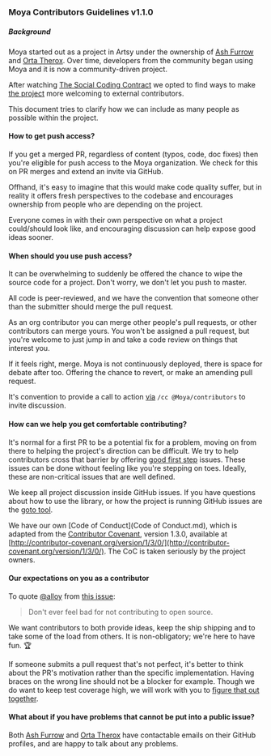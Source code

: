 ### Moya Contributors Guidelines v1.1.0

##### Background

Moya started out as a project in Artsy under the ownership of [Ash Furrow](https://github.com/ashfurrow) and [Orta Therox](https://github.com/orta). Over time, developers from the community began using Moya and it is now a community-driven project.

After watching [The Social Coding Contract](http://blog.testdouble.com/posts/2014-12-02-the-social-coding-contract.html) we opted to find ways to make [the project](https://github.com/Moya/Moya/issues/135) more welcoming to external contributors.

This document tries to clarify how we can include as many people as possible within the project.

#### How to get push access?

If you get a merged PR, regardless of content (typos, code, doc fixes) then you're eligible for push access to the Moya organization. We check for this on PR merges and extend an invite via GitHub.

Offhand, it's easy to imagine that this would make code quality suffer, but in reality it offers fresh perspectives to the codebase and encourages ownership from people who are depending on the project.

Everyone comes in with their own perspective on what a project could/should look like, and encouraging discussion can help expose good ideas sooner.

#### When should you use push access?

It can be overwhelming to suddenly be offered the chance to wipe the source code for a project. Don't worry, we don't let you push to master.

All code is peer-reviewed, and we have the convention that someone other than the submitter should merge the pull request.

As an org contributor you can merge other people's pull requests, or other contributors can merge yours. You won't be assigned a pull request, but you're welcome to just jump in and take a code review on things that interest you.

If it feels right, merge. Moya is not continuously deployed, there is space for debate after too. Offering the chance to revert, or make an amending pull request.

It's convention to provide a call to action [via](https://github.com/Moya/Moya/pull/273) `/cc @Moya/contributors` to invite discussion.

#### How can we help you get comfortable contributing?

It's normal for a first PR to be a potential fix for a problem, moving on from there to helping the project's direction can be difficult. We try to help contributors cross that barrier by offering [good first step](https://github.com/Moya/Moya/labels/good%20first%20step) issues. These issues can be done without feeling like you're stepping on toes. Ideally, these are non-critical issues that are well defined.

We keep all project discussion inside GitHub issues. If you have questions about how to use the library, or how the project is running GitHub issues are the [goto tool](https://github.com/Moya/Moya/issues/new).

We have our own [Code of Conduct](Code of Conduct.md), which is adapted from the [Contributor Covenant](http://contributor-covenant.org), version 1.3.0, available at [http://contributor-covenant.org/version/1/3/0/](http://contributor-covenant.org/version/1/3/0/). The CoC is taken seriously by the project owners.

#### Our expectations on you as a contributor

To quote [@alloy](https://github.com/alloy) from [this issue](https://github.com/Moya/Moya/issues/135):

> Don't ever feel bad for not contributing to open source.

We want contributors to both provide ideas, keep the ship shipping and to take some of the load from others. It is non-obligatory; we're here to have fun. :trophy:

If someone submits a pull request that's not perfect, it's better to think about the PR's motivation rather than the specific implementation. Having braces on the wrong line should not be a blocker for example. Though we do want to keep test coverage high, we will work with you to [figure that out together](https://github.com/ashfurrow/Nimble-Snapshots/pull/37).

#### What about if you have problems that cannot be put into a public issue?

Both [Ash Furrow](https://github.com/ashfurrow) and [Orta Therox](https://github.com/orta) have contactable emails on their GitHub profiles, and are happy to talk about any problems.

